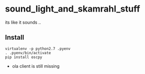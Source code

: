 # sound_light_and_skamrahl_stuff
its like it sounds ..

## Install
```
virtualenv -p python2.7 .pyenv
. .pyenv/bin/activate
pip install oscpy
```
* ola client is still missing

